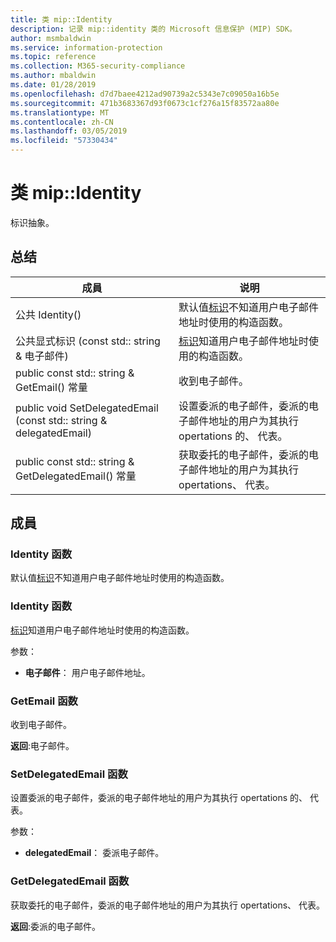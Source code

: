 ```yaml
---
title: 类 mip::Identity
description: 记录 mip::identity 类的 Microsoft 信息保护 (MIP) SDK。
author: msmbaldwin
ms.service: information-protection
ms.topic: reference
ms.collection: M365-security-compliance
ms.author: mbaldwin
ms.date: 01/28/2019
ms.openlocfilehash: d7d7baee4212ad90739a2c5343e7c09050a16b5e
ms.sourcegitcommit: 471b3683367d93f0673c1cf276a15f83572aa80e
ms.translationtype: MT
ms.contentlocale: zh-CN
ms.lasthandoff: 03/05/2019
ms.locfileid: "57330434"
---
```

# <a name="class-mipidentity"></a>类 mip::Identity 
标识抽象。
  
## <a name="summary"></a>总结
 成員                        | 说明                                
--------------------------------|---------------------------------------------
公共 Identity()  |  默认值[标识](class_mip_identity.md)不知道用户电子邮件地址时使用的构造函数。
公共显式标识 (const std:: string & 电子邮件)  |  [标识](class_mip_identity.md)知道用户电子邮件地址时使用的构造函数。
public const std:: string & GetEmail() 常量  |  收到电子邮件。
public void SetDelegatedEmail (const std:: string & delegatedEmail)  |  设置委派的电子邮件，委派的电子邮件地址的用户为其执行 opertations 的、 代表。
public const std:: string & GetDelegatedEmail() 常量  |  获取委托的电子邮件，委派的电子邮件地址的用户为其执行 opertations、 代表。
  
## <a name="members"></a>成員
  
### <a name="identity-function"></a>Identity 函数
默认值[标识](class_mip_identity.md)不知道用户电子邮件地址时使用的构造函数。
  
### <a name="identity-function"></a>Identity 函数
[标识](class_mip_identity.md)知道用户电子邮件地址时使用的构造函数。

参数：  
* **电子邮件**： 用户电子邮件地址。


  
### <a name="getemail-function"></a>GetEmail 函数
收到电子邮件。

  
**返回**:电子邮件。
  
### <a name="setdelegatedemail-function"></a>SetDelegatedEmail 函数
设置委派的电子邮件，委派的电子邮件地址的用户为其执行 opertations 的、 代表。

参数：  
* **delegatedEmail**： 委派电子邮件。


  
### <a name="getdelegatedemail-function"></a>GetDelegatedEmail 函数
获取委托的电子邮件，委派的电子邮件地址的用户为其执行 opertations、 代表。

  
**返回**:委派的电子邮件。
